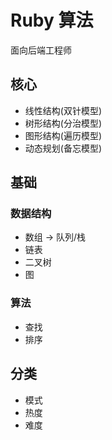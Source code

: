 # Ruby 算法

面向后端工程师

## 核心

- 线性结构(双针模型)
- 树形结构(分治模型)
- 图形结构(遍历模型)
- 动态规划(备忘模型)

## 基础

### 数据结构

- 数组 → 队列/栈
- 链表
- 二叉树
- 图

### 算法

- 查找
- 排序

## 分类

- 模式
- 热度
- 难度
